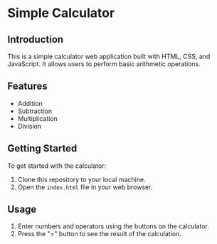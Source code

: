# Simple Calculator

## Introduction
This is a simple calculator web application built with HTML, CSS, and JavaScript. It allows users to perform basic arithmetic operations.

## Features
- Addition
- Subtraction
- Multiplication
- Division

## Getting Started
To get started with the calculator:
1. Clone this repository to your local machine.
2. Open the `index.html` file in your web browser.

## Usage
1. Enter numbers and operators using the buttons on the calculator.
2. Press the "=" button to see the result of the calculation.



